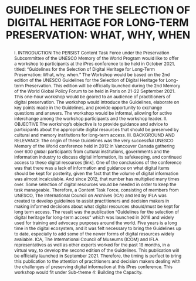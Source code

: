 ---
abstract: "I.\tINTRODUCTION \nThe PERSIST Content Task Force under the Preservation
  Subcommittee of the UNESCO Memory of the World Program would like to offer a workshop
  to participants at the iPres conference to be held in October 2021, titled: “Guidelines
  for the Selection of Digital Heritage for Long-Term Preservation: What, why, when.”
  The Workshop would be based on the 2nd edition of the UNESCO Guidelines for the
  Selection of Digital Heritage for Long-term Preservation. This edition will be officially
  launched during the 2nd Memory of the World Global Policy Forum to be held in Paris
  on 21-22 September 2021. \nThis one-hour workshop would be geared to an audience
  of practitioners of digital preservation.  The workshop would introduce the Guidelines,
  elaborate on key points made in the Guidelines, and provide opportunity to exchange
  questions and answers. The workshop would be informal, allowing for active interchange
  among the workshop participants and the workshop leader.\nII.\tOBJECTIVE\nThe workshop’s
  objective is to provide guidance and advice to participants about the appropriate
  digital resources that should be preserved by cultural and memory institutions for
  long-term access. \nIII.\tBACKGROUND AND RELEVANCE \nThe origin of these Guidelines
  was the very successful UNESCO Memory of the World conference held in 2012 in Vancouver
  Canada gathering over 600 global participants from cultural institutions, governments
  and the information industry to discuss digital information, its safekeeping, and
  continued access to these digital resources [link]. One of the conclusions of the
  conference was that there was a lack of information and guidance on what digital
  items should be kept for posterity, given the fact that the volume of digital information
  was almost incalculable. And since 2012, that number has multiplied many times over.
  Some selection of digital resources would be needed in order to keep the task manageable.\nTherefore,
  a Content Task Force, consisting of members from UNESCO, The International Council
  on Archives (ICA) and led by IFLA was created to develop guidelines to assist practitioners
  and decision makers in making informed decisions about what digital resources should/must
  be kept for long term access.\nThe result was the publication “Guidelines for the
  selection of digital heritage for long-term access” which was launched in 2016 and
  widely used for training and advocacy purposes around the world.\nFive years is
  a long time in the digital ecosystem, and it was felt necessary to bring the Guidelines
  up to date, especially to add some of the newer forms of digital resources widely
  available. ICA, The International Council of Museums (ICOM) and IFLA representatives
  as well as other experts worked for the past 18 months, in a virtual way, to develop
  the second edition of the Guidelines. This publication will be officially launched
  in September 2021.\nTherefore, the timing is perfect to bring this publication to
  the attention of practitioners and decision makers dealing with the challenges of
  preserving digital information at this iPres conference. This workshop would fit
  under Sub-theme 4: Building the Capacity.\n"
creators:
- Claire (The International Federation of Library Associations and Institutions McGuire
- Ingrid Parent
date: null
document_url: https://services.phaidra.univie.ac.at/api/object/o:1424918/download
grand_parent: iPRES
institutions:
- IFLA)
- University of British Columbia / IFLA
keywords:
- content selection
- digital preservation
- libraries
- archives
- museums
landing_page_url: https://phaidra.univie.ac.at/o:1424918
language: eng
layout: publication
license: CC BY 4.0 International
notes_url: null
parent: iPRES 2021
publication_type: paper
size: 86399
slides_url: null
source_name: iPRES
stream_url: null
title: 'GUIDELINES FOR THE SELECTION OF DIGITAL HERITAGE FOR LONG-TERM PRESERVATION:
  WHAT, WHY, WHEN'
year: 2021
---
